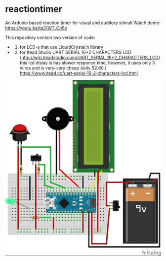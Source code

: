 # reactiontimer

An Arduino based reaction timer for visual and auditory stimuli
Watch demo: https://youtu.be/ta31WT_Cn5o

This repository contain two version of code:
* 1) for LCD-s that use LiquidCrystal.h library
* 2) for Itead Studio UART SERIAL 16*2 CHARACTERS LCD (http://wiki.iteadstudio.com/UART_SERIAL_16*2_CHARACTERS_LCD) this lcd dislay is has slower responce time, however, it uses only 3 wires and is very-very cheap (only $2.60 ) https://www.itead.cc/uart-serial-16-2-characters-lcd.html

![My image](https://github.com/smaert/reactiontimer/blob/master/reagtimer_uart.jpg)
